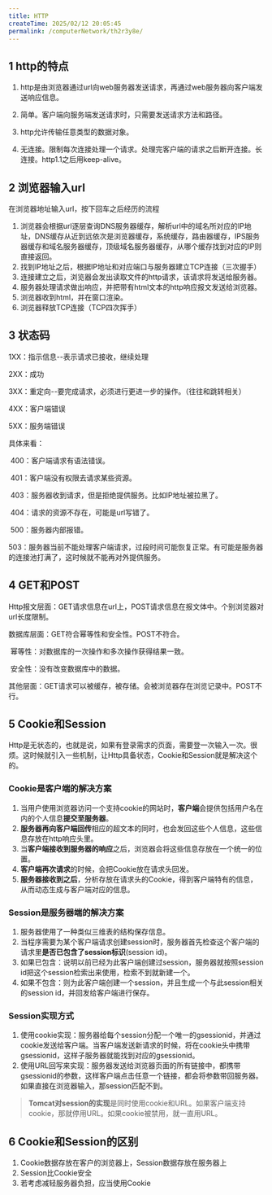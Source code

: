 ```yaml
---
title: HTTP
createTime: 2025/02/12 20:05:45
permalink: /computerNetwork/th2r3y8e/
---
```

## 1 http的特点

1. http是由浏览器通过url向web服务器发送请求，再通过web服务器向客户端发送响应信息。

2. 简单。客户端向服务端发送请求时，只需要发送请求方法和路径。

3. http允许传输任意类型的数据对象。

4. 无连接。限制每次连接处理一个请求。处理完客户端的请求之后断开连接。长连接。http1.1之后用keep-alive。

## 2 浏览器输入url

在浏览器地址输入url，按下回车之后经历的流程

1. 浏览器会根据url逐层查询DNS服务器缓存，解析url中的域名所对应的IP地址，DNS缓存从近到远依次是浏览器缓存，系统缓存，路由器缓存，IPS服务器缓存和域名服务器缓存，顶级域名服务器缓存，从哪个缓存找到对应的IP则直接返回。
2. 找到IP地址之后，根据IP地址和对应端口与服务器建立TCP连接（三次握手）
3. 连接建立之后，浏览器会发出读取文件的http请求，该请求将发送给服务器。
4. 服务器处理请求做出响应，并把带有html文本的http响应报文发送给浏览器。
5. 浏览器收到html，并在窗口渲染。
6. 浏览器释放TCP连接（TCP四次挥手）

## 3 状态码

1XX：指示信息--表示请求已接收，继续处理

2XX：成功

3XX：重定向--要完成请求，必须进行更进一步的操作。（往往和跳转相关）

4XX：客户端错误

5XX：服务端错误

具体来看：

​	400：客户端请求有语法错误。

​	401：客户端没有权限去请求某些资源。

​	403：服务器收到请求，但是拒绝提供服务。比如IP地址被拉黑了。

​	404：请求的资源不存在，可能是url写错了。

​	500：服务器内部报错。

​	503：服务器当前不能处理客户端请求，过段时间可能恢复正常。有可能是服务器的连接池打满了，这时候就不能再对外提供服务。

## 4 GET和POST

Http报文层面：GET请求信息在url上，POST请求信息在报文体中。个别浏览器对url长度限制。

数据库层面：GET符合幂等性和安全性。POST不符合。

​	幂等性：对数据库的一次操作和多次操作获得结果一致。

​	安全性：没有改变数据库中的数据。

​	其他层面：GET请求可以被缓存，被存储。会被浏览器存在浏览记录中。POST不行。

## 5 Cookie和Session

Http是无状态的，也就是说，如果有登录需求的页面，需要登一次输入一次。很烦。这时候就引入一些机制，让Http具备状态，Cookie和Session就是解决这个的。

### Cookie是客户端的解决方案

1. 当用户使用浏览器访问一个支持cookie的网站时，**客户端**会提供包括用户名在内的个人信息**提交至服务器**。
2. **服务器再向客户端回传**相应的超文本的同时，也会发回这些个人信息，这些信息存放在http响应头里。
3. 当**客户端接收到服务器的响应**之后，浏览器会将这些信息存放在一个统一的位置。
4. **客户端再次请求**的时候，会把Cookie放在请求头回发。
5. **服务器接收到之后**，分析存放在请求头的Cookie，得到客户端特有的信息，从而动态生成与客户端对应的信息。

### Session是服务器端的解决方案

1. 服务器使用了一种类似三维表的结构保存信息。
2. 当程序需要为某个客户端请求创建session时，服务器首先检查这个客户端的请求里**是否已包含了session标识**(session id)。
3. 如果已包含：说明以前已经为此客户端创建过session，服务器就按照session id把这个session检索出来使用，检索不到就新建一个。
4. 如果不包含：则为此客户端创建一个session，并且生成一个与此session相关的session id，并回发给客户端进行保存。

### Session实现方式

1. 使用cookie实现：服务器给每个session分配一个唯一的gsessionid，并通过cookie发送给客户端。当客户端发送新请求的时候，将在cookie头中携带gsessionid，这样子服务器就能找到对应的gsessionid。
2. 使用URL回写来实现：服务器发送给浏览器页面的所有链接中，都携带gsessionid的参数，这样客户端点击任意一个链接，都会将参数带回服务器。如果直接在浏览器输入，那session匹配不到。

> **Tomcat对session的实现**是同时使用cookie和URL。如果客户端支持cookie，那就停用URL。如果cookie被禁用，就一直用URL。

## 6 Cookie和Session的区别

1. Cookie数据存放在客户的浏览器上，Session数据存放在服务器上
2. Session比Cookie安全
3. 若考虑减轻服务器负担，应当使用Cookie

